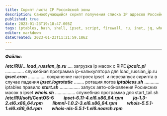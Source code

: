```yaml
---
title: Скрипт листа IP Российской зоны
description: Самообучающийся скрипт получения списка IP адресов Российской зоны для IPSET
published: true
date: 2023-01-23T19:18:47.005Z
tags: iptables, bash, shell, ipset, script, firewall, ru, inet, jq, whois, self-learning
editor: markdown
dateCreated: 2023-01-23T11:21:59.186Z
---
```


---

**_Файлы_:**

**/etc/RU/..**
***load\_russian\_ip.ru*** .... загрузка ip масок с RIPE
***ipcalc.pl*** ............... служебная программа ip-калькулятора для load\_russian\_ip.ru
***ipset.cron*** .............. сохранение настроек ipset  и перезапуск скрипта в случае падения
***ipset.logrotatie*** ........ ротация логов
***iptabless.sh*** ............ iptables правило
***start.sh*** ................ запуск авто-обновления Росииских масок в ipset
***whois.sh*** ................ служебная программа для start\_tail.sh
**/etc/RU/soft/CentOS-6**
       ***ipset-6.11-4.el6.x86\_64.rpm***
       ***jq-1.3-2.el6.x86\_64.rpm***
       ***libmnl-1.0.2-3.el6.x86\_64.rpm***
       ***whois-5.5.1-1.el6.x86\_64.rpm***
       ***whois-nls-5.5.1-1.el6.noarch.rpm***